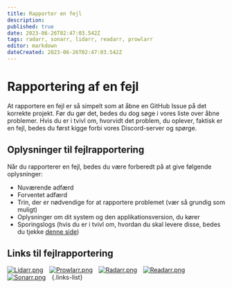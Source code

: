 ```yaml
---
title: Rapporter en fejl
description: 
published: true
date: 2023-06-26T02:47:03.542Z
tags: radarr, sonarr, lidarr, readarr, prowlarr
editor: markdown
dateCreated: 2023-06-26T02:47:03.542Z
---
```


# Rapportering af en fejl
At rapportere en fejl er så simpelt som at åbne en GitHub Issue på det korrekte projekt. Før du gør det, bedes du dog søge i vores liste over åbne problemer. Hvis du er i tvivl om, hvorvidt det problem, du oplever, faktisk er en fejl, bedes du først kigge forbi vores Discord-server og spørge.

## Oplysninger til fejlrapportering
Når du rapporterer en fejl, bedes du være forberedt på at give følgende oplysninger:
- Nuværende adfærd
- Forventet adfærd
- Trin, der er nødvendige for at rapportere problemet (vær så grundig som muligt)
- Oplysninger om dit system og den applikationsversion, du kører
- Sporingslogs (hvis du er i tvivl om, hvordan du skal levere disse, bedes du tjekke [denne side](https://wiki.servarr.com/radarr/troubleshooting#logging-and-log-files))


## Links til fejlrapportering

[![Lidarr.png](/assets/lidarr/logos/48.png)](https://github.com/Lidarr/Lidarr/issues/new?template=bug_report.yml&labels=Type%3A+Bug%2CStatus%3A+Needs+Triage)&emsp;[![Prowlarr.png](/assets/prowlarr/logos/48.png)](https://github.com/Prowlarr/Prowlarr/issues/new?template=bug_report.yml&labels=Type%3A+Bug%2CStatus%3A+Needs+Triage)&emsp;[![Radarr.png](/assets/radarr/logos/48.png)](https://github.com/Radarr/Radarr/issues/new?template=bug_report.yml&labels=Type%3A+Bug%2CStatus%3A+Needs+Triage)&emsp;[![Readarr.png](/assets/readarr/logos/48.png)](https://github.com/Readarr/Readarr/issues/new?template=bug_report.yml&labels=Type%3A+Bug%2CStatus%3A+Needs+Triage)&emsp;[![Sonarr.png](/assets/sonarr/logos/48.png)](https://github.com/Sonarr/Sonarr/issues/new?template=bug_report.yml)&emsp;{.links-list}